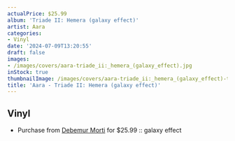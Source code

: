 ```yaml
---
actualPrice: $25.99
album: 'Triade II: Hemera (galaxy effect)'
artist: Aara
categories:
- Vinyl
date: '2024-07-09T13:20:55'
draft: false
images:
- /images/covers/aara-triade_ii:_hemera_(galaxy_effect).jpg
inStock: true
thumbnailImage: /images/covers/aara-triade_ii:_hemera_(galaxy_effect)-thumb.jpg
title: 'Aara - Triade II: Hemera (galaxy effect)'
---
```


## Vinyl
* Purchase from [Debemur Morti](https://debemurmorti.aisamerch.com/item/107242) for $25.99 :: galaxy effect
